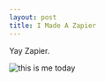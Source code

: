```yaml
---
layout: post
title: I Made A Zapier
---
```



Yay Zapier.

![this is me today](https://cdn.zapier.com/storage/photos/556c9346db944cd3ffe7b56dc43cba4c.png)


